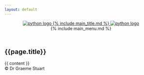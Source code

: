 ```yaml
---
layout: default
---
```


<header>
    <a href="{{ site.baseurl }}/">
        <img src="{{ site.baseurl }}/img/python-logo-only.svg" class="logo" alt="python logo">
        {% include main_title.md %}
        <img src="{{ site.baseurl }}/img/js-logo.svg" class="logo" alt="python logo">
    </a>
    <div id="menuToggler">
        <div></div>
        <div></div>
        <div></div>
    </div>
    {% include main_menu.md %}
</header>
<main>
    <h2>{{page.title}}</h2>
    {{ content }}
</main>
<footer>&copy; Dr Graeme Stuart</footer>